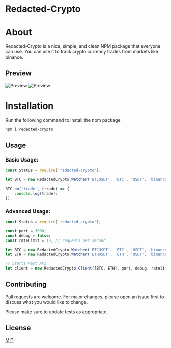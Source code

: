 # Redacted-Crypto

# About
Redacted-Crypto is a nice, simple, and clean NPM package that everyone can use. You can use it to track crypto currency trades from markets like binance.

## Preview

![Preview](https://i.gyazo.com/adcfd0e6d05e5cfb8645f3d083e91092.png)
![Preview](https://i.gyazo.com/8e0399230dc2d66f2bc54200d7f427b5.png)

# Installation

Run the following command to install the npm package

```bash
npm i redacted-crypto
```

## Usage

### Basic Usage:
```javascript
const Status = require('redacted-crypto');

let BTC = new RedactedCrypto.Watcher('BTCUSDT', 'BTC', 'USDT', 'binance');

BTC.on('trade', (trade) => {
    console.log(trade);
});
```

### Advanced Usage:
```javascript
const Status = require('redacted-crypto');

const port = 3000;
const debug = false;
const rateLimit = 10; // requests per second

let BTC = new RedactedCrypto.Watcher('BTCUSDT', 'BTC', 'USDT', 'binance');
let ETH = new RedactedCrypto.Watcher('ETHUSDT', 'ETH', 'USDT', 'binance');

// Starts Rest API
let client = new RedactedCrypto.Client([BTC, ETH], port, debug, ratelimit);
```

## Contributing
Pull requests are welcome. For major changes, please open an issue first to discuss what you would like to change.

Please make sure to update tests as appropriate.

## License
[MIT](https://choosealicense.com/licenses/mit/)
